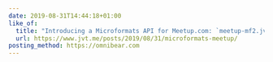 ```yaml
---
date: 2019-08-31T14:44:18+01:00
like_of:
  title: "Introducing a Microformats API for Meetup.com: `meetup-mf2.jvt.me` · Jamie Tanna | Software (Quality) Engineer"
  url: https://www.jvt.me/posts/2019/08/31/microformats-meetup/
posting_method: https://omnibear.com
---
```

